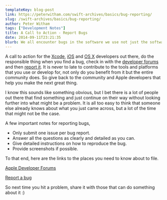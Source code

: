 ```yaml
---
templateKey: blog-post
link: https://peterwitham.com/swift-archives/basics/bug-reporting/
slug: /swift-archives/basics/bug-reporting/
author: Peter Witham
tags: ["Development Notes"] 
title: A Call to Action - Report Bugs
date: 2014-09-11T23:21:35
blurb: We all encounter bugs in the software we use not just the software we create. As a responsible developer, I ask that you report bugs to those that make our tools. Here are a few ways you can help.
---
```


A call to action for the [Xcode][1], [iOS][2] and [OS X][3] developers out there, do the responsible thing when you find a bug, check in with the [developer forums][4] and then [report it][5]. It is never to late to contribute to the tools and platforms that you use or develop for, not only do you benefit from it but the entire community does. So give back to the community and Apple developers that help you make the next great thing.

I know this sounds like something obvious, but I bet there is a lot of people out there that find something and just continue on their way without looking further into what might be a problem. It is all too easy to think that someone else already knows about what you just came across, but a lot of the time that might not be the case.

A few important notes for reporting bugs,

  * Only submit one issue per bug report.
  * Answer all the questions as clearly and detailed as you can.
  * Give detailed instructions on how to reproduce the bug.
  * Provide screenshots if possible.

To that end, here are the links to the places you need to know about to file.

[Apple Developer Forums][6]

[Report a bug][7]

So next time you hit a problem, share it with those that can do something about it :)

[1]:	https://developer.apple.com/xcode/
[2]:	https://developer.apple.com/devcenter/ios/index.action
[3]:	https://developer.apple.com/osx/
[4]:	https://devforums.apple.com/
[5]:	https://developer.apple.com/bug-reporting/
[6]:	https://devforums.apple.com/
[7]:	https://developer.apple.com/bug-reporting/